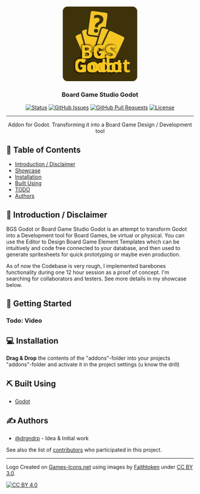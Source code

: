 <p align="center">
  <a href="" rel="noopener">
 <img width=200px height=200px src="BGS-Godot-LogoTemp.svg" alt="Project logo"></a>
</p>

<h3 align="center">Board Game Studio Godot</h3>

<div align="center">

[![Status](https://img.shields.io/badge/status-active-success.svg)]()
[![GitHub Issues](https://img.shields.io/github/issues/drgndrp/BGS-Godot.svg)](https://github.com/drgndrp/BGS-Godot/issues)
[![GitHub Pull Requests](https://img.shields.io/github/issues-pr/drgndrp/BGS-Godot.svg)](https://github.com/drgndrp/BGS-Godot/pulls)
[![License](https://img.shields.io/badge/license-GPL_3.0-blue.svg)](/LICENSE)

</div>

---

<p align="center"> Addon for Godot. Transforming it into a Board Game Design / Development tool
    <br> 
</p>

## 📝 Table of Contents

- [Introduction / Disclaimer](#about)
- [Showcase](#showcase)
- [Installation](#Installation)
- [Built Using](#built_using)
- [TODO](TODO.md)
- [Authors](#authors)

## 🧐 Introduction / Disclaimer <a name = "about"></a>

BGS Godot or Board Game Studio Godot is an attempt to transform Godot into a Development tool for Board Games, be virtual or physical. You can use the Editor to Design Board Game Element Templates which can be intuitively and code free connected to your database, and then used to generate spritesheets for quick prototyping or maybe even production.

As of now the Codebase is very rough, I implemented barebones functionality during one 12 hour session as a proof of concept. I'm searching for collaborators and testers. See more details in my showcase below.

## 🏁 Getting Started <a name = "Showcase"></a>

### Todo: Video

## 💻 Installation <a name = "Installation"></a>

**Drag & Drop**  the contents of the "addons"-folder into your projects "addons"-folder and activate it in the project settings (u know the drill)

## ⛏️ Built Using <a name = "built_using"></a>

- [Godot](https://godotengine.org/)

## ✍️ Authors <a name = "authors"></a>

- [@drgndrp](https://github.com/drgndrp) - Idea & Initial work

See also the list of [contributors](https://github.com/drgndrp/BGS-Godot/contributors) who participated in this project.



---
Logo Created on [Games-Icons.net](https://game-icons.net/) using images by [Faithtoken](http://www.faithtoken.com/) under 
[CC BY 3.0][cc-by].

[![CC BY 4.0][cc-by-image]][cc-by]

[cc-by]: http://creativecommons.org/licenses/by/3.0/
[cc-by-image]: https://i.creativecommons.org/l/by/3.0/88x31.png
[cc-by-shield]: https://img.shields.io/badge/License-CC%20BY%204.0-lightgrey.svg